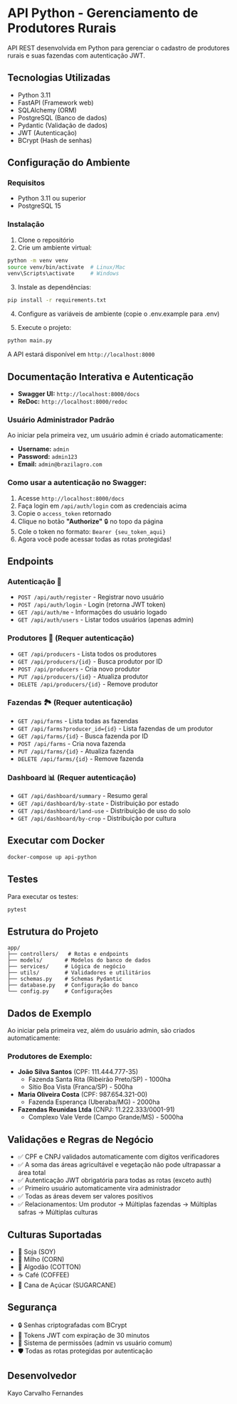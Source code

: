 # API Python - Gerenciamento de Produtores Rurais

API REST desenvolvida em Python para gerenciar o cadastro de produtores rurais e suas fazendas com autenticação JWT.

## Tecnologias Utilizadas

- Python 3.11
- FastAPI (Framework web)
- SQLAlchemy (ORM)  
- PostgreSQL (Banco de dados)
- Pydantic (Validação de dados)
- JWT (Autenticação)
- BCrypt (Hash de senhas)

## Configuração do Ambiente

### Requisitos
- Python 3.11 ou superior
- PostgreSQL 15

### Instalação

1. Clone o repositório
2. Crie um ambiente virtual:

```bash
python -m venv venv
source venv/bin/activate  # Linux/Mac
venv\Scripts\activate     # Windows
```

3. Instale as dependências:

```bash
pip install -r requirements.txt
```

4. Configure as variáveis de ambiente (copie o .env.example para .env)

5. Execute o projeto:

```bash
python main.py
```

A API estará disponível em `http://localhost:8000`

## Documentação Interativa e Autenticação

- **Swagger UI:** `http://localhost:8000/docs`
- **ReDoc:** `http://localhost:8000/redoc`

### Usuário Administrador Padrão

Ao iniciar pela primeira vez, um usuário admin é criado automaticamente:

- **Username:** `admin`
- **Password:** `admin123`
- **Email:** `admin@brazilagro.com`

### Como usar a autenticação no Swagger:

1. Acesse `http://localhost:8000/docs`
2. Faça login em `/api/auth/login` com as credenciais acima
3. Copie o `access_token` retornado
4. Clique no botão **"Authorize"** 🔒 no topo da página
5. Cole o token no formato: `Bearer {seu_token_aqui}`
6. Agora você pode acessar todas as rotas protegidas!

## Endpoints

### Autenticação 🔐

- `POST /api/auth/register` - Registrar novo usuário
- `POST /api/auth/login` - Login (retorna JWT token)
- `GET /api/auth/me` - Informações do usuário logado
- `GET /api/auth/users` - Listar todos usuários (apenas admin)

### Produtores 🚜 (Requer autenticação)

- `GET /api/producers` - Lista todos os produtores
- `GET /api/producers/{id}` - Busca produtor por ID
- `POST /api/producers` - Cria novo produtor
- `PUT /api/producers/{id}` - Atualiza produtor
- `DELETE /api/producers/{id}` - Remove produtor

### Fazendas 🏞️ (Requer autenticação)

- `GET /api/farms` - Lista todas as fazendas
- `GET /api/farms?producer_id={id}` - Lista fazendas de um produtor
- `GET /api/farms/{id}` - Busca fazenda por ID
- `POST /api/farms` - Cria nova fazenda
- `PUT /api/farms/{id}` - Atualiza fazenda
- `DELETE /api/farms/{id}` - Remove fazenda

### Dashboard 📊 (Requer autenticação)

- `GET /api/dashboard/summary` - Resumo geral
- `GET /api/dashboard/by-state` - Distribuição por estado
- `GET /api/dashboard/land-use` - Distribuição de uso do solo
- `GET /api/dashboard/by-crop` - Distribuição por cultura

## Executar com Docker

```bash
docker-compose up api-python
```

## Testes

Para executar os testes:

```bash
pytest
```

## Estrutura do Projeto

```
app/
├── controllers/   # Rotas e endpoints
├── models/       # Modelos do banco de dados
├── services/     # Lógica de negócio
├── utils/        # Validadores e utilitários
├── schemas.py    # Schemas Pydantic
├── database.py   # Configuração do banco
└── config.py     # Configurações
```

## Dados de Exemplo

Ao iniciar pela primeira vez, além do usuário admin, são criados automaticamente:

### Produtores de Exemplo:
- **João Silva Santos** (CPF: 111.444.777-35)
  - Fazenda Santa Rita (Ribeirão Preto/SP) - 1000ha
  - Sítio Boa Vista (Franca/SP) - 500ha
- **Maria Oliveira Costa** (CPF: 987.654.321-00)
  - Fazenda Esperança (Uberaba/MG) - 2000ha
- **Fazendas Reunidas Ltda** (CNPJ: 11.222.333/0001-91)
  - Complexo Vale Verde (Campo Grande/MS) - 5000ha

## Validações e Regras de Negócio

- ✅ CPF e CNPJ validados automaticamente com dígitos verificadores
- ✅ A soma das áreas agricultável e vegetação não pode ultrapassar a área total
- ✅ Autenticação JWT obrigatória para todas as rotas (exceto auth)
- ✅ Primeiro usuário automaticamente vira administrador
- ✅ Todas as áreas devem ser valores positivos
- ✅ Relacionamentos: Um produtor → Múltiplas fazendas → Múltiplas safras → Múltiplas culturas

## Culturas Suportadas

- 🌱 Soja (SOY)
- 🌽 Milho (CORN)
- 🌿 Algodão (COTTON)
- ☕ Café (COFFEE)  
- 🎋 Cana de Açúcar (SUGARCANE)

## Segurança

- 🔒 Senhas criptografadas com BCrypt
- 🎫 Tokens JWT com expiração de 30 minutos
- 👥 Sistema de permissões (admin vs usuário comum)
- 🛡️ Todas as rotas protegidas por autenticação

## Desenvolvedor

Kayo Carvalho Fernandes